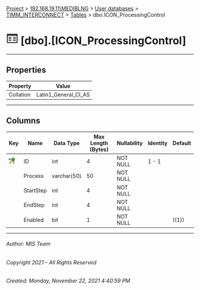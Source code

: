 #### 

[Project](../../../../index.md) > [192.168.19.11\\MEDIBLNG](../../../index.md) > [User databases](../../index.md) > [TIMM_INTERCONNECT](../index.md) > [Tables](Tables.md) > dbo.ICON_ProcessingControl

# ![Tables](../../../../Images/Table32.png) [dbo].[ICON_ProcessingControl]

---

## <a name="#properties"></a>Properties

| Property | Value |
|---|---|
| Collation | Latin1_General_CI_AS |


---

## <a name="#columns"></a>Columns

| Key | Name | Data Type | Max Length (Bytes) | Nullability | Identity | Default |
|---|---|---|---|---|---|---|
| [![Cluster Primary Key PK_ICON_ProcessingControl: ID](../../../../Images/pkcluster.png)](#indexes) | ID | int | 4 | NOT NULL | 1 - 1 |  |
|  | Process | varchar(50) | 50 | NOT NULL |  |  |
|  | StartStep | int | 4 | NOT NULL |  |  |
|  | EndStep | int | 4 | NOT NULL |  |  |
|  | Enabled | bit | 1 | NOT NULL |  | ((1)) |


---

###### Author:  MIS Team

###### Copyright 2021 - All Rights Reserved

###### Created: Monday, November 22, 2021 4:40:59 PM

